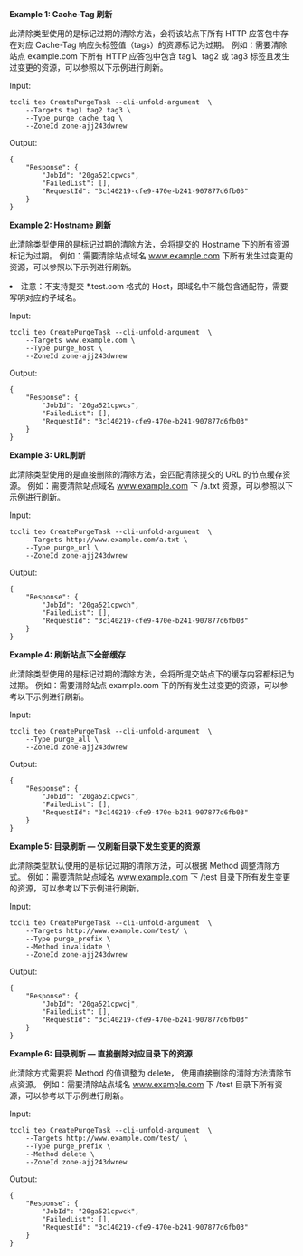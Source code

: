 **Example 1: Cache-Tag 刷新**

此清除类型使用的是标记过期的清除方法，会将该站点下所有 HTTP 应答包中存在对应 Cache-Tag 响应头标签值（tags）的资源标记为过期。
例如：需要清除站点 example.com 下所有 HTTP 应答包中包含 tag1、tag2 或 tag3 标签且发生过变更的资源，可以参照以下示例进行刷新。

Input: 

```
tccli teo CreatePurgeTask --cli-unfold-argument  \
    --Targets tag1 tag2 tag3 \
    --Type purge_cache_tag \
    --ZoneId zone-ajj243dwrew
```

Output: 
```
{
    "Response": {
        "JobId": "20ga521cpwcs",
        "FailedList": [],
        "RequestId": "3c140219-cfe9-470e-b241-907877d6fb03"
    }
}
```

**Example 2: Hostname 刷新**

此清除类型使用的是标记过期的清除方法，会将提交的 Hostname 下的所有资源标记为过期。
例如：需要清除站点域名 www.example.com 下所有发生过变更的资源，可以参照以下示例进行刷新。<li>注意：不支持提交 *.test.com 格式的 Host，即域名中不能包含通配符，需要写明对应的子域名。</li>

Input: 

```
tccli teo CreatePurgeTask --cli-unfold-argument  \
    --Targets www.example.com \
    --Type purge_host \
    --ZoneId zone-ajj243dwrew
```

Output: 
```
{
    "Response": {
        "JobId": "20ga521cpwcs",
        "FailedList": [],
        "RequestId": "3c140219-cfe9-470e-b241-907877d6fb03"
    }
}
```

**Example 3: URL刷新**

此清除类型使用的是直接删除的清除方法，会匹配清除提交的 URL 的节点缓存资源。
例如：需要清除站点域名 www.example.com 下 /a.txt 资源，可以参照以下示例进行刷新。



Input: 

```
tccli teo CreatePurgeTask --cli-unfold-argument  \
    --Targets http://www.example.com/a.txt \
    --Type purge_url \
    --ZoneId zone-ajj243dwrew
```

Output: 
```
{
    "Response": {
        "JobId": "20ga521cpwch",
        "FailedList": [],
        "RequestId": "3c140219-cfe9-470e-b241-907877d6fb03"
    }
}
```

**Example 4: 刷新站点下全部缓存**

此清除类型使用的是标记过期的清除方法，会将所提交站点下的缓存内容都标记为过期。
例如：需要清除站点 example.com 下的所有发生过变更的资源，可以参考以下示例进行刷新。

Input: 

```
tccli teo CreatePurgeTask --cli-unfold-argument  \
    --Type purge_all \
    --ZoneId zone-ajj243dwrew
```

Output: 
```
{
    "Response": {
        "JobId": "20ga521cpwcs",
        "FailedList": [],
        "RequestId": "3c140219-cfe9-470e-b241-907877d6fb03"
    }
}
```

**Example 5: 目录刷新 — 仅刷新目录下发生变更的资源**

此清除类型默认使用的是标记过期的清除方法，可以根据 Method 调整清除方式。
例如：需要清除站点域名 www.example.com 下 /test 目录下所有发生变更的资源，可以参考以下示例进行刷新。


Input: 

```
tccli teo CreatePurgeTask --cli-unfold-argument  \
    --Targets http://www.example.com/test/ \
    --Type purge_prefix \
    --Method invalidate \
    --ZoneId zone-ajj243dwrew
```

Output: 
```
{
    "Response": {
        "JobId": "20ga521cpwcj",
        "FailedList": [],
        "RequestId": "3c140219-cfe9-470e-b241-907877d6fb03"
    }
}
```

**Example 6: 目录刷新 — 直接删除对应目录下的资源**

此清除方式需要将 Method 的值调整为 delete， 使用直接删除的清除方法清除节点资源。
例如：需要清除站点域名 www.example.com 下 /test 目录下所有资源，可以参考以下示例进行刷新。


Input: 

```
tccli teo CreatePurgeTask --cli-unfold-argument  \
    --Targets http://www.example.com/test/ \
    --Type purge_prefix \
    --Method delete \
    --ZoneId zone-ajj243dwrew
```

Output: 
```
{
    "Response": {
        "JobId": "20ga521cpwck",
        "FailedList": [],
        "RequestId": "3c140219-cfe9-470e-b241-907877d6fb03"
    }
}
```

